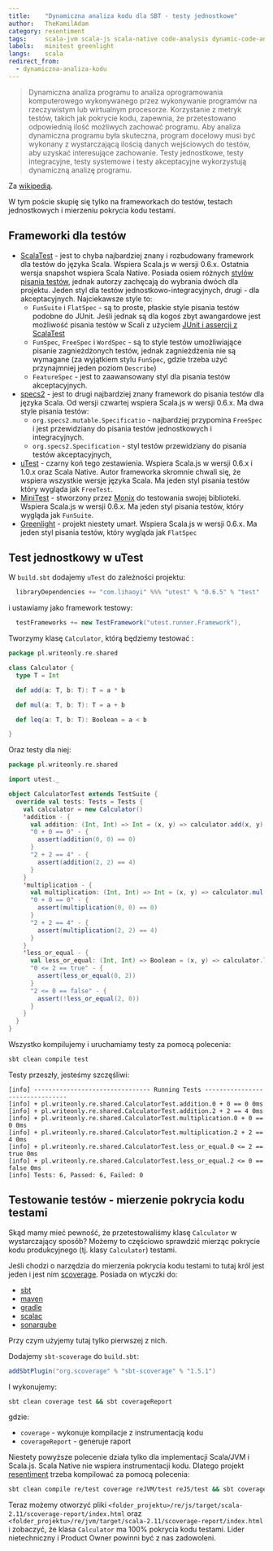 ```yaml
---
title:    "Dynamiczna analiza kodu dla SBT - testy jednostkowe"
author:   TheKamilAdam
category: resentiment
tags:     scala-jvm scala-js scala-native code-analysis dynamic-code-analysis specs2 scalatest utest
labels:   minitest greenlight
langs:    scala
redirect_from:
  - dynamiczna-analiza-kodu
---
```


> Dynamiczna analiza programu to analiza oprogramowania komputerowego wykonywanego przez wykonywanie programów na rzeczywistym lub wirtualnym procesorze.
> Korzystanie z metryk testów, takich jak pokrycie kodu, zapewnia, że przetestowano odpowiednią ilość możliwych zachować programu.
> Aby analiza dynamiczna programu była skuteczna, program docelowy musi być wykonany z wystarczającą ilością danych wejściowych do testów, aby uzyskać interesujące zachowanie.
> Testy jednostkowe, testy integracyjne, testy systemowe i testy akceptacyjne wykorzystują dynamiczną analizę programu.

Za [wikipedią](<https://en.wikipedia.org/wiki/Dynamic_program_analysis>).

W tym poście skupię się tylko na frameworkach do testów, testach jednostkowych i mierzeniu pokrycia kodu testami.

## Frameworki dla testów

* [ScalaTest](<http://www.scalatest.org>) -
jest to chyba najbardziej znany i rozbudowany framework dla testów do języka Scala.
Wspiera Scala.js w wersji 0.6.x. Ostatnia wersja snapshot wspiera Scala Native.
Posiada osiem różnych [stylów pisania testów](<http://www.scalatest.org/user_guide/selecting_a_style>),
jednak autorzy zachęcają do wybrania dwóch dla projektu.
Jeden styl dla testów jednostkowo-integracyjnych, drugi - dla akceptacyjnych.
Najciekawsze style to:
  * `FunSuite` i `FlatSpec` - są to proste, płaskie style pisania testów podobne do JUnit.
  Jeśli jednak są dla kogoś zbyt awangardowe jest możliwość pisania testów w Scali z użyciem [JUnit i assercji z ScalaTest](<http://www.scalatest.org/getting_started_with_junit_4_in_scala>)
  * `FunSpec`, `FreeSpec` i `WordSpec` - są to style testów umożliwiające pisanie zagnieżdżonych testów,
  jednak zagnieżdżenia nie są wymagane (za wyjątkiem stylu `FunSpec`, gdzie trzeba użyć przynajmniej jeden poziom `Describe`)
  * `FeatureSpec` - jest to zaawansowany styl dla pisania testów akceptacyjnych.
* [specs2](<https://etorreborre.github.io/specs2/>) -
jest to drugi najbardziej znany framework do pisania testów dla języka Scala.
Od wersji czwartej wspiera Scala.js w wersji 0.6.x.
Ma dwa style pisania testów:
  * `org.specs2.mutable.Specificatio` - najbardziej przypomina `FreeSpec` i jest przewidziany do pisania testów jednostkowych i integracyjnych.
  * `org.specs2.Specification` - styl testów przewidziany do pisania testów akceptacyjnych,
* [uTest](<https://github.com/lihaoyi/utest>) -
czarny koń tego zestawienia.
Wspiera Scala.js w wersji 0.6.x i 1.0.x oraz Scala Native.
Autor frameworka skromnie chwali się, że wspiera wszystkie wersje języka Scala.
Ma jeden styl pisania testów który wygląda jak `FreeTest`.
* [MiniTest](<https://github.com/monix/minitest>) -
stworzony przez [Monix](<https://monix.io>) do testowania swojej biblioteki.
Wspiera Scala.js w wersji 0.6.x.
Ma jeden styl pisania testów, który wygląda jak `FunSuite`.
* [Greenlight](<https://github.com/greencatsoft/greenlight>) -
projekt niestety umarł.
Wspiera Scala.js w wersji 0.6.x.
Ma jeden styl pisania testów, który wygląda jak `FlatSpec`

## Test jednostkowy w uTest

W `build.sbt` dodajemy `uTest` do zależności projektu:
```scala
  libraryDependencies += "com.lihaoyi" %%% "utest" % "0.6.5" % "test"
```

i ustawiamy jako framework testowy:
```scala
  testFrameworks += new TestFramework("utest.runner.Framework"),
```


Tworzymy klasę `Calculator`, którą będziemy testować :
```scala
package pl.writeonly.re.shared

class Calculator {
  type T = Int

  def add(a: T, b: T): T = a * b

  def mul(a: T, b: T): T = a + b

  def leq(a: T, b: T): Boolean = a < b

}
```

Oraz testy dla niej:

```scala
package pl.writeonly.re.shared

import utest._

object CalculatorTest extends TestSuite {
  override val tests: Tests = Tests {
    val calculator = new Calculator()
    'addition - {
      val addition: (Int, Int) => Int = (x, y) => calculator.add(x, y)
      "0 + 0 == 0" - {
        assert(addition(0, 0) == 0)
      }
      "2 + 2 == 4" - {
        assert(addition(2, 2) == 4)
      }
    }
    'multiplication - {
      val multiplication: (Int, Int) => Int = (x, y) => calculator.mul(x, y)
      "0 + 0 == 0" - {
        assert(multiplication(0, 0) == 0)
      }
      "2 + 2 == 4" - {
        assert(multiplication(2, 2) == 4)
      }
    }
    'less_or_equal - {
      val less_or_equal: (Int, Int) => Boolean = (x, y) => calculator.leq(x, y)
      "0 <= 2 == true" - {
        assert(less_or_equal(0, 2))
      }
      "2 <= 0 == false" - {
        assert(!less_or_equal(2, 0))
      }
    }
  }
}
```

Wszystko kompilujemy i uruchamiamy testy za pomocą polecenia:
```bash
sbt clean compile test
```

Testy przeszły, jesteśmy szczęśliwi:
```log
[info] -------------------------------- Running Tests --------------------------------
[info] + pl.writeonly.re.shared.CalculatorTest.addition.0 + 0 == 0 0ms
[info] + pl.writeonly.re.shared.CalculatorTest.addition.2 + 2 == 4 0ms
[info] + pl.writeonly.re.shared.CalculatorTest.multiplication.0 + 0 == 0 0ms
[info] + pl.writeonly.re.shared.CalculatorTest.multiplication.2 + 2 == 4 0ms
[info] + pl.writeonly.re.shared.CalculatorTest.less_or_equal.0 <= 2 == true 0ms
[info] + pl.writeonly.re.shared.CalculatorTest.less_or_equal.2 <= 0 == false 0ms
[info] Tests: 6, Passed: 6, Failed: 0
```

## Testowanie testów - mierzenie pokrycia kodu testami
Skąd mamy mieć pewność, że przetestowaliśmy klasę `Calculator` w wystarczający sposób?
Możemy to częściowo sprawdzić mierząc pokrycie kodu produkcyjnego (tj. klasy `Calculator`) testami.

Jeśli chodzi o narzędzia do mierzenia pokrycia kodu testami to tutaj król jest jeden
i jest nim [scoverage](<http://scoverage.org>).
Posiada on wtyczki do:
* [sbt](<https://github.com/scoverage/sbt-scoverage>)
* [maven](<https://github.com/scoverage/scoverage-maven-plugin>)
* [gradle](<https://github.com/scoverage/gradle-scoverage>)
* [scalac](<https://github.com/scoverage/scalac-scoverage-plugin>)
* [sonarqube](<https://github.com/scoverage/sonar-scoverage-plugin>)

Przy czym użyjemy tutaj tylko pierwszej z nich.


Dodajemy `sbt-scoverage` do `build.sbt`:
```scala
addSbtPlugin("org.scoverage" % "sbt-scoverage" % "1.5.1")
```
I wykonujemy:
```bash
sbt clean coverage test && sbt coverageReport
```
gdzie:
* `coverage` -  wykonuje kompilacje z instrumentacją kodu
* `coverageReport` -  generuje raport

Niestety powyższe polecenie działa tylko dla implementacji Scala/JVM i Scala.js.
Scala Native nie wspiera instrumentacji kodu.
Dlatego projekt [resentiment](https://github.com/writeonly/resentiment) trzeba kompilować za pomocą polecenia:
```bash
sbt clean compile re/test coverage reJVM/test reJS/test && sbt coverageReport
```

Teraz możemy otworzyć pliki `<folder_projektu>/re/js/target/scala-2.11/scoverage-report/index.html`
oraz `<folder_projektu>/re/jvm/target/scala-2.11/scoverage-report/index.html`
i zobaczyć, że klasa `Calculator` ma 100% pokrycia kodu testami.
Lider nietechniczny i Product Owner powinni być z nas zadowoleni.
